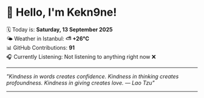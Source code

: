 # 👋 Hello, I'm Kekn9ne!

🗓️ Today is: **Saturday, 13 September 2025**  
🌤️ Weather in Istanbul: **⛅️  +26°C**  
📊 GitHub Contributions: **91**  
🎧 Currently Listening: Not listening to anything right now ❌

---

_"Kindness in words creates confidence. Kindness in thinking creates profoundness. Kindness in giving creates love.  — *Lao Tzu*"_

---

